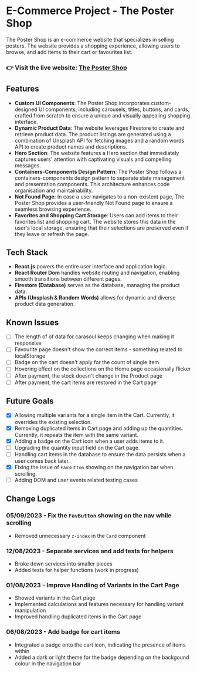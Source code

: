 # E-Commerce Project - The Poster Shop

The Poster Shop is an e-commerce website that specializes in selling posters. The website provides a shopping experience, allowing users to browse, and add items to their cart or favourites list.

### 👉 Visit the live website: [The Poster Shop](https://thepostershop.netlify.app/)

## Features

- **Custom UI Components**: The Poster Shop incorporates custom-designed UI components, including carousels, titles, buttons, and cards, crafted from scratch to ensure a unique and visually appealing shopping interface.
- **Dynamic Product Data**: The website leverages Firestore to create and retrieve product data. The product listings are generated using a combination of Unsplash API for fetching images and a random words API to create product names and descriptions.
- **Hero Section**: The website features a Hero section that immediately captures users' attention with captivating visuals and compelling messages.
- **Containers-Components Design Pattern**: The Poster Shop follows a containers-components design pattern to separate state management and presentation components. This architecture enhances code organisation and maintainability.
- **Not Found Page**: In case a user navigates to a non-existent page, The Poster Shop provides a user-friendly Not Found page to ensure a seamless browsing experience.
- **Favorites and Shopping Cart Storage**: Users can add items to their favorites list and shopping cart. The website stores this data in the user's local storage, ensuring that their selections are preserved even if they leave or refresh the page.

## Tech Stack

- **React.js** powers the entire user interface and application logic.
- **React Router Dom** handles website routing and navigation, enabling smooth transitions between different pages.
- **Firestore (Database)** serves as the database, managing the product data.
- **APIs (Unsplash & Random Words)** allows for dynamic and diverse product data generation.

## Known Issues

- [ ] The length of of data for carasoul keeps changing when making it responsive
- [ ] Favourite page doesn't show the correct items - something related to localStorage
- [ ] Badge on the cart doesn't apply for the count of single item
- [ ] Hovering effect on the collections on the Home page occasionally flicker
- [ ] After payment, the stock doesn't change in the Product page
- [ ] After payment, the cart items are restored in the Cart page

## Future Goals

- [x] Allowing multiple variants for a single item in the Cart. Currently, it overrides the existing selection.
- [x] Removing duplicated items in Cart page and adding up the quantities. Currently, it repeats the item with the same variant.
- [x] Adding a badge on the Cart icon when a user adds items to it.
- [ ] Upgrading the quantity input field on the Cart page.
- [ ] Handling cart items in the database to ensure the data persists when a user comes back later.
- [x] Fixing the issue of `FavButton` showing on the navigation bar when scrolling.
- [ ] Adding DOM and user events related testing cases

## Change Logs

### 05/09/2023 - Fix the `FavButton` showing on the nav while scrolling

- Removed unnecessary `z-index` in the `Card` component

### 12/08/2023 - Separate services and add tests for helpers

- Broke down services into smaller pieces
- Added tests for helper functions (work in progress)

### 01/08/2023 - Improve Handling of Variants in the Cart Page

- Showed variants in the Cart page
- Implemented calculations and features necessary for handling variant manipulation
- Improved handling duplicated items in the Cart page

### 06/08/2023 - Add badge for cart items

- Integrated a badge onto the cart icon, indicating the presence of items within
- Added a dark or light theme for the badge depending on the backgound colour in the navigation bar
